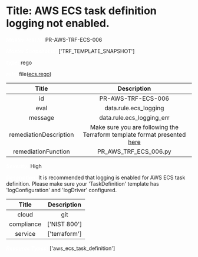 



# Title: AWS ECS task definition logging not enabled.


***<font color="white">Master Test Id:</font>*** PR-AWS-TRF-ECS-006

***<font color="white">Master Snapshot Id:</font>*** ['TRF_TEMPLATE_SNAPSHOT']

***<font color="white">type:</font>*** rego

***<font color="white">rule:</font>*** file([ecs.rego])  
  
  
  
  

|Title|Description|
| :---: | :---: |
|id|PR-AWS-TRF-ECS-006|
|eval|data.rule.ecs_logging|
|message|data.rule.ecs_logging_err|
|remediationDescription|Make sure you are following the Terraform template format presented <a href='https://registry.terraform.io/providers/hashicorp/aws/latest/docs/resources/ecs_task_definition' target='_blank'>here</a>|
|remediationFunction|PR_AWS_TRF_ECS_006.py|


***<font color="white">Severity:</font>*** High

***<font color="white">Description:</font>*** It is recommended that logging is enabled for AWS ECS task definition. Please make sure your 'TaskDefinition' template has 'logConfiguration' and 'logDriver' configured.  
  
  

|Title|Description|
| :---: | :---: |
|cloud|git|
|compliance|['NIST 800']|
|service|['terraform']|


***<font color="white">Resource Types:</font>*** ['aws_ecs_task_definition']


[ecs.rego]: https://github.com/prancer-io/prancer-compliance-test/tree/master/aws/terraform/ecs.rego
